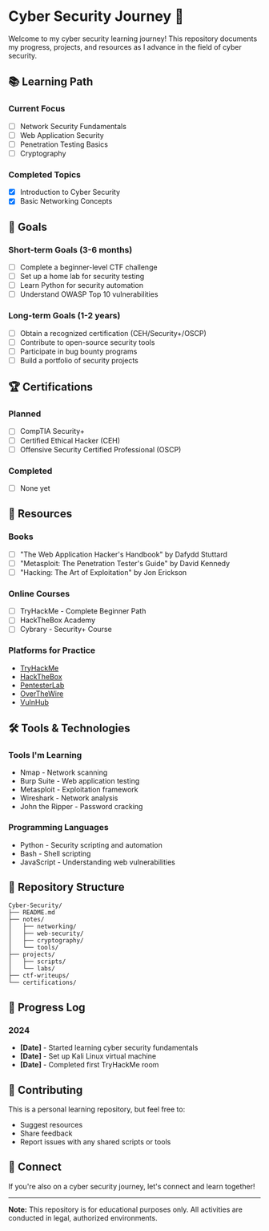 # Cyber Security Journey 🔐

Welcome to my cyber security learning journey! This repository documents my progress, projects, and resources as I advance in the field of cyber security.

## 📚 Learning Path

### Current Focus
- [ ] Network Security Fundamentals
- [ ] Web Application Security
- [ ] Penetration Testing Basics
- [ ] Cryptography

### Completed Topics
- [x] Introduction to Cyber Security
- [x] Basic Networking Concepts

## 🎯 Goals

### Short-term Goals (3-6 months)
- [ ] Complete a beginner-level CTF challenge
- [ ] Set up a home lab for security testing
- [ ] Learn Python for security automation
- [ ] Understand OWASP Top 10 vulnerabilities

### Long-term Goals (1-2 years)
- [ ] Obtain a recognized certification (CEH/Security+/OSCP)
- [ ] Contribute to open-source security tools
- [ ] Participate in bug bounty programs
- [ ] Build a portfolio of security projects

## 🏆 Certifications

### Planned
- [ ] CompTIA Security+
- [ ] Certified Ethical Hacker (CEH)
- [ ] Offensive Security Certified Professional (OSCP)

### Completed
- [ ] None yet

## 📖 Resources

### Books
- [ ] "The Web Application Hacker's Handbook" by Dafydd Stuttard
- [ ] "Metasploit: The Penetration Tester's Guide" by David Kennedy
- [ ] "Hacking: The Art of Exploitation" by Jon Erickson

### Online Courses
- [ ] TryHackMe - Complete Beginner Path
- [ ] HackTheBox Academy
- [ ] Cybrary - Security+ Course

### Platforms for Practice
- [TryHackMe](https://tryhackme.com/)
- [HackTheBox](https://www.hackthebox.com/)
- [PentesterLab](https://pentesterlab.com/)
- [OverTheWire](https://overthewire.org/)
- [VulnHub](https://www.vulnhub.com/)

## 🛠️ Tools & Technologies

### Tools I'm Learning
- Nmap - Network scanning
- Burp Suite - Web application testing
- Metasploit - Exploitation framework
- Wireshark - Network analysis
- John the Ripper - Password cracking

### Programming Languages
- Python - Security scripting and automation
- Bash - Shell scripting
- JavaScript - Understanding web vulnerabilities

## 📁 Repository Structure

```
Cyber-Security/
├── README.md
├── notes/
│   ├── networking/
│   ├── web-security/
│   ├── cryptography/
│   └── tools/
├── projects/
│   ├── scripts/
│   └── labs/
├── ctf-writeups/
└── certifications/
```

## 📝 Progress Log

### 2024
- **[Date]** - Started learning cyber security fundamentals
- **[Date]** - Set up Kali Linux virtual machine
- **[Date]** - Completed first TryHackMe room

## 🤝 Contributing

This is a personal learning repository, but feel free to:
- Suggest resources
- Share feedback
- Report issues with any shared scripts or tools

## 📧 Connect

If you're also on a cyber security journey, let's connect and learn together!

---

**Note:** This repository is for educational purposes only. All activities are conducted in legal, authorized environments.